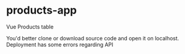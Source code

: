 # products-app
Vue Products table 

You'd better clone or download source code and open it on localhost. Deployment has some errors regarding API
